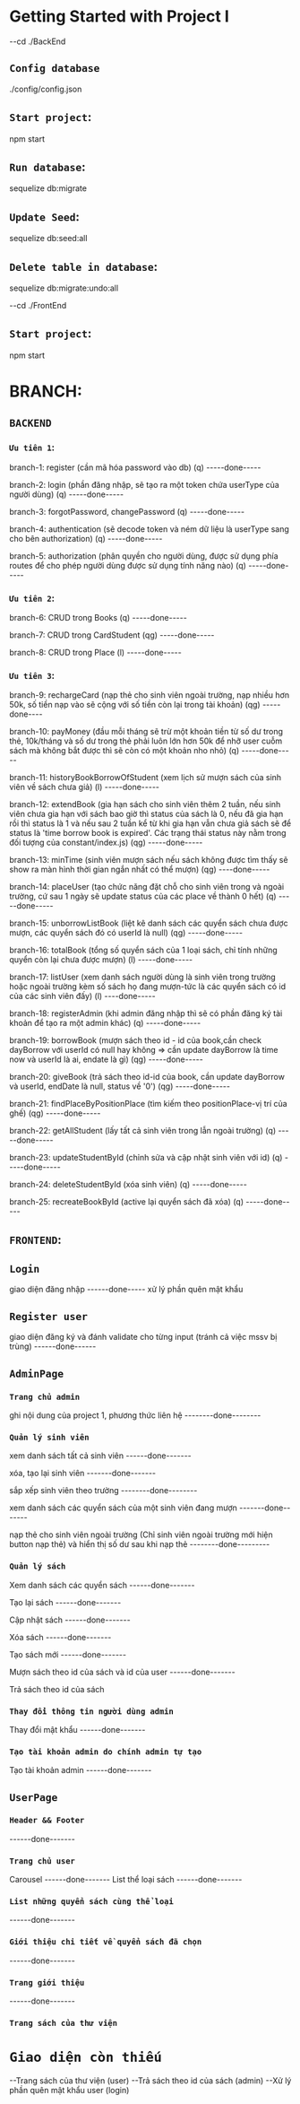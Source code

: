 
# Getting Started with Project I 

--cd ./BackEnd
## `Config database`
./config/config.json

## `Start project`: 
npm start

## `Run database`: 
sequelize db:migrate 

## `Update Seed`: 
sequelize db:seed:all 

## `Delete table in database`: 
sequelize db:migrate:undo:all 

--cd ./FrontEnd
## `Start project`: 
npm start





# BRANCH: 

## `BACKEND`


### `Ưu tiên 1`:


branch-1: register (cần mã hóa password vào db) (q)                     -----done-----

branch-2: login (phần đăng nhập, sẽ tạo ra một token chứa userType của người dùng) (q)          -----done-----

branch-3: forgotPassword, changePassword (q)             -----done-----

branch-4: authentication (sẽ decode token và ném dữ liệu là userType sang cho bên authorization) (q)          -----done-----

branch-5: authorization (phân quyền cho người dùng, được sử dụng phía routes để cho phép người dùng được sử dụng tính năng nào) (q)          -----done-----



### `Ưu tiên 2`:


branch-6: CRUD trong Books (q)             -----done-----

branch-7: CRUD trong CardStudent (qg)       -----done-----

branch-8: CRUD trong Place (l)              -----done-----



### `Ưu tiên 3`:


branch-9: rechargeCard (nạp thẻ cho sinh viên ngoài trường, nạp nhiều hơn 50k, số tiền nạp vào sẽ cộng với số tiền còn lại trong tài khoản) (qg)    -----done----

branch-10: payMoney (đầu mỗi tháng sẽ trừ một khoản tiền từ số dư trong thẻ, 10k/tháng và số dư trong thẻ phải luôn lớn hơn 50k để nhỡ user cuỗm sách mà không bắt được thì sẽ còn có một khoản nho nhỏ) (q)    -----done-----

branch-11: historyBookBorrowOfStudent (xem lịch sử mượn sách của sinh viên về sách chưa giả) (l)   -----done-----

branch-12: extendBook (gia hạn sách cho sinh viên thêm 2 tuần, nếu sinh viên chưa gia hạn với sách bao giờ thì status của sách là 0, nếu đã gia hạn rồi thì status là 1 và nếu sau 2 tuần kể từ khi gia hạn vẫn chưa giả sách sẽ để status là 'time borrow book is expired'. Các trạng thái status này nằm trong đối tượng của constant/index.js) (qg)   -----done-----

branch-13: minTime (sinh viên mượn sách nếu sách không được tìm thấy sẽ show ra màn hình thời gian ngắn nhất có thể mượn) (qg)  ----done-----

branch-14: placeUser (tạo chức năng đặt chỗ cho sinh viên trong và ngoài trường, cứ sau 1 ngày sẽ update status của các place về thành 0 hết) (q)  -----done-----

branch-15: unborrowListBook (liệt kê danh sách các quyển sách chưa được mượn, các quyển sách đó có userId là null) (qg)   -----done-----

branch-16: totalBook (tổng số quyển sách của 1 loại sách, chỉ tính những quyển còn lại chưa được mượn) (l)    -----done-----

branch-17: listUser (xem danh sách người dùng là sinh viên trong trường hoặc ngoài trường kèm số sách họ đang mượn-tức là các quyển sách có id của các sinh viên đấy) (l)   ----done-----

branch-18: registerAdmin (khi admin đăng nhập thì sẽ có phần đăng ký tài khoản để tạo ra một admin khác) (q)    -----done-----

branch-19: borrowBook (mượn sách theo id - id của book,cần check dayBorrow với userId có null hay không => cần update dayBorrow là time now và userId là ai, endate là gì) (qg)    -----done-----

branch-20: giveBook (trả sách theo id-id của book, cần update dayBorrow và userId, endDate là null, status về '0') (qg)    -----done-----

branch-21: findPlaceByPositionPlace (tìm kiếm theo positionPlace-vị trí của ghế) (qg)    -----done-----

branch-22: getAllStudent (lấy tất cả sinh viên trong lẫn ngoài trường) (q)      -----done-----

branch-23: updateStudentById (chỉnh sửa và cập nhật sinh viên với id) (q)      -----done-----

branch-24: deleteStudentById (xóa sinh viên) (q)       -----done-----

branch-25: recreateBookById (active lại quyển sách đã xóa) (q) -----done-----



## `FRONTEND`:



## `Login`
giao diện đăng nhập                   ------done-----
xử lý phần quên mật khẩu



## `Register user`
giao diện đăng ký và đánh validate cho từng input (tránh cả việc mssv bị trùng)       ------done------



## `AdminPage`


### `Trang chủ admin`
ghi nội dung của project 1, phương thức liên hệ           --------done--------

### `Quản lý sinh viên`
xem danh sách tất cả sinh viên                      ------done-------

xóa, tạo lại sinh viên                             -------done-------

sắp xếp sinh viên theo trường                        --------done--------

xem danh sách các quyển sách của một sinh viên đang mượn      -------done-------

nạp thẻ cho sinh viên ngoài trường (Chỉ sinh viên ngoài trường mới hiện button nạp thẻ) và hiển thị số dư sau khi nạp thẻ --------done---------


### `Quản lý sách`
Xem danh sách các quyển sách                       ------done------- 

Tạo lại sách                                        ------done-------

Cập nhật sách                                      ------done-------

Xóa sách                                               ------done-------

Tạo sách mới                                      ------done-------

Mượn sách theo id của sách và id của user                      ------done-------

Trả sách theo id của sách


### `Thay đổi thông tin người dùng admin`
Thay đổi mật khẩu                       ------done-------


### `Tạo tài khoản admin do chính admin tự tạo`
Tạo tài khoản admin                     ------done-------



## `UserPage`


### `Header && Footer`                  
------done-------


### `Trang chủ user`
Carousel                               ------done-------
List thể loại sách                       ------done-------


### `List những quyển sách cùng thể loại`                             
------done-------


### `Giới thiệu chi tiết về quyển sách đã chọn`                             
------done-------


### `Trang giới thiệu`                  
------done-------


### `Trang sách của thư viện`  





# `Giao diện còn thiếu`
--Trang sách của thư viện (user)
--Trả sách theo id của sách (admin)
--Xử lý phần quên mật khẩu user (login)


